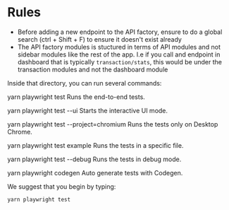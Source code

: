 # Rules
- Before adding a new endpoint to the API factory, ensure to do a global search (ctrl + Shift + F) to ensure it doesn't exist already
- The API factory modules is stuctured in terms of API modules and not sidebar modules like the rest of the app. I.e if you call and endpoint in dashboard that is typically `transaction/stats`, this would be under the transaction modules and not the dashboard module



Inside that directory, you can run several commands:

  yarn playwright test
    Runs the end-to-end tests.

  yarn playwright test --ui
    Starts the interactive UI mode.

  yarn playwright test --project=chromium
    Runs the tests only on Desktop Chrome.

  yarn playwright test example
    Runs the tests in a specific file.

  yarn playwright test --debug
    Runs the tests in debug mode.

  yarn playwright codegen
    Auto generate tests with Codegen.

We suggest that you begin by typing:

    yarn playwright test